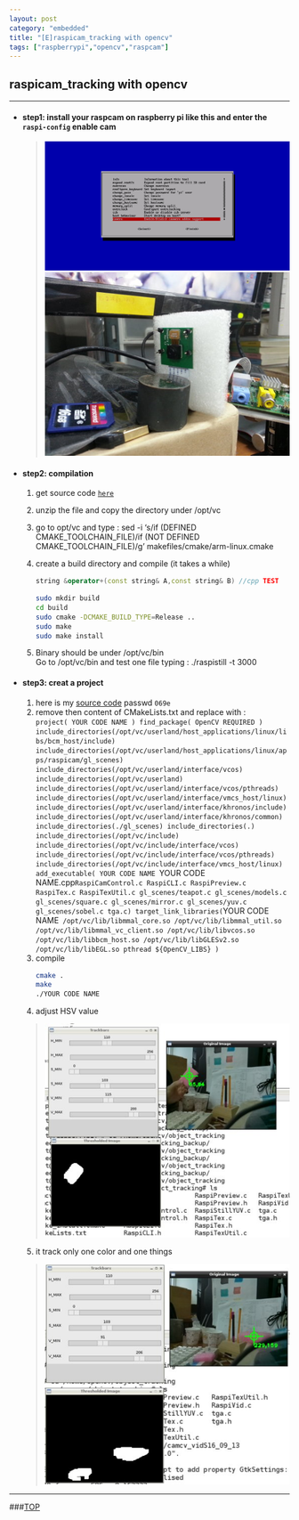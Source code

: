 ```yaml
---
layout: post
category: "embedded"
title: "[E]raspicam_tracking with opencv"
tags: ["raspberrypi","opencv","raspcam"]
---
```




<a name="top"></a>
##  raspicam_tracking with opencv

- - - 

* #### step1: install your raspcam on raspberry pi like this and enter the `raspi-config` enable cam
  > <img src="/images/raspcam_track/1.jpg" alt="替代文本" title="1.jpg" width="700" />  
  > <img src="/images/raspcam_track/2.jpg" alt="替代文本" title="2.jpg" width="700" />    
  
* #### step2: compilation  
    1. get source code [`here`](https://github.com/raspberrypi/userland)
    2. unzip the file and copy the directory under /opt/vc
    3. go to opt/vc and type : sed -i ‘s/if (DEFINED CMAKE_TOOLCHAIN_FILE)/if (NOT DEFINED CMAKE_TOOLCHAIN_FILE)/g’ makefiles/cmake/arm-linux.cmake
    4. create a build directory and compile (it takes a while)   

        ```cpp
        string &operator+(const string& A,const string& B) //cpp TEST
        ```   
        ```bash
        sudo mkdir build
        cd build
        sudo cmake -DCMAKE_BUILD_TYPE=Release ..
        sudo make
        sudo make install
        ```  
    5. Binary should be under /opt/vc/bin   
    Go to /opt/vc/bin and test one file typing : ./raspistill -t 3000   

* #### step3: creat a project
   1.  here is my [source code](http://yunpan.cn/cKGtGmFVtSN7V  ) passwd `069e`  
   2. remove then content of CMakeLists.txt and replace with :  
            `project( YOUR CODE NAME )
            find_package( OpenCV REQUIRED )
            include_directories(/opt/vc/userland/host_applications/linux/libs/bcm_host/include)
            include_directories(/opt/vc/userland/host_applications/linux/apps/raspicam/gl_scenes)
            include_directories(/opt/vc/userland/interface/vcos)
            include_directories(/opt/vc/userland)
            include_directories(/opt/vc/userland/interface/vcos/pthreads)
            include_directories(/opt/vc/userland/interface/vmcs_host/linux)
            include_directories(/opt/vc/userland/interface/khronos/include)
            include_directories(/opt/vc/userland/interface/khronos/common)
            include_directories(./gl_scenes)
            include_directories(.)
            include_directories(/opt/vc/include)
            include_directories(/opt/vc/include/interface/vcos)
            include_directories(/opt/vc/include/interface/vcos/pthreads)
            include_directories(/opt/vc/include/interface/vmcs_host/linux)
            add_executable( YOUR CODE NAME `YOUR CODE NAME.cpp` RaspiCamControl.c RaspiCLI.c RaspiPreview.c RaspiTex.c RaspiTexUtil.c gl_scenes/teapot.c gl_scenes/models.c gl_scenes/square.c gl_scenes/mirror.c gl_scenes/yuv.c gl_scenes/sobel.c tga.c)
            target_link_libraries( `YOUR CODE NAME` /opt/vc/lib/libmmal_core.so /opt/vc/lib/libmmal_util.so /opt/vc/lib/libmmal_vc_client.so /opt/vc/lib/libvcos.so /opt/vc/lib/libbcm_host.so /opt/vc/lib/libGLESv2.so /opt/vc/lib/libEGL.so pthread ${OpenCV_LIBS} )`
   3. compile  
      ```bash
      cmake .   
      make    
      ./YOUR CODE NAME   
      ```
   4. adjust HSV value  
  > <img src="/images/raspcam_track/4.jpg" alt="替代文本" title="4.jpg" width=auto />    
   5. it track only one color and one things  
  > <img src="/images/raspcam_track/6.jpg" alt="替代文本" title="6.jpg" width=auto />    


- - - 

###[TOP](#top)
